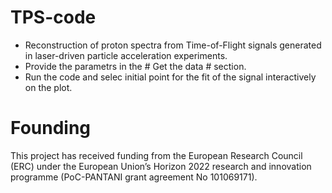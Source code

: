 # TPS-code
- Reconstruction of proton spectra from Time-of-Flight signals generated in laser-driven particle acceleration experiments.
- Provide the parametrs in the # Get the data # section.
- Run the code and selec initial point for the fit of the signal interactively on the plot.

# Founding
This project has received funding from the European Research Council (ERC) under the European Union’s Horizon 2022 research and innovation programme (PoC-PANTANI grant agreement No 101069171).
